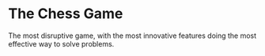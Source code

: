 # The Chess Game

The most disruptive game, with the most innovative features doing the most effective way to solve problems.
